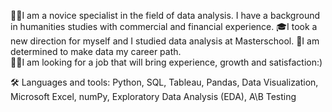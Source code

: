 
🙋‍♂️I am a novice specialist in the field of data analysis. I have a background in humanities studies with commercial and financial experience. 
🎓I took a new direction for myself and I studied data analysis at Masterschool.
👐I am determined to make data my career path.  
👷‍♂️I am looking for a job that will bring experience, growth and satisfaction:)

🛠 Languages and tools:
Python, SQL, Tableau, Pandas, Data Visualization, Microsoft Excel, numPy, Exploratory Data Analysis (EDA), A\B Testing
